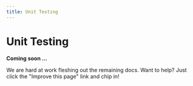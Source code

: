 ```yaml
---
title: Unit Testing
---
```


# Unit Testing

**Coming soon ...**

We are hard at work fleshing out the remaining docs. Want to help? Just click
the "Improve this page" link and chip in!
